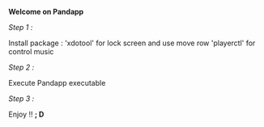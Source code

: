 ****Welcome on Pandapp****

*Step 1 :*

Install package : 
'xdotool' for lock screen and use move row 
'playerctl' for control music

*Step 2 :*

Execute Pandapp executable

*Step 3 :*

Enjoy !! **; D**